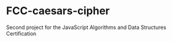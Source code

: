 # FCC-caesars-cipher
Second project for the JavaScript Algorithms and Data Structures Certification
